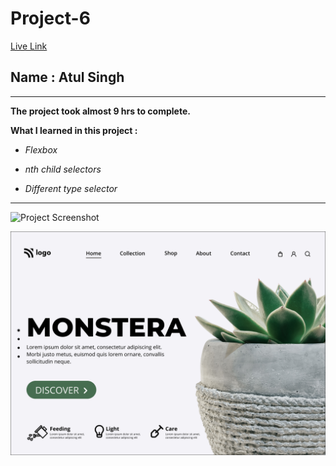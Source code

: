 # Project-6

[Live Link](https://ineuron-live-class-project-6.netlify.app/ "Netlify")

## Name : Atul Singh

---

**The project took almost 9 hrs to complete.**

**What I learned in this project :**

- _Flexbox_

- _nth child selectors_
- _Different type selector_

---

![Project Screenshot](https://img.shields.io/badge/LiveClass-Project--6-yellow)

![LCO](./6.png)
